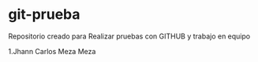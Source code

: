 # git-prueba
Repositorio creado para Realizar pruebas con GITHUB y trabajo en equipo

1.Jhann Carlos Meza Meza
